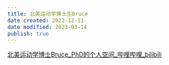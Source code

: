 ```yaml
---
title: 北美运动学博士生Bruce
date created: 2022-12-11
date modified: 2023-03-14
publish: true
---
```


[北美运动学博士Bruce_PhD的个人空间_哔哩哔哩_bilibili](https://space.bilibili.com/1387592680/?spm_id_from=333.999.0.0)